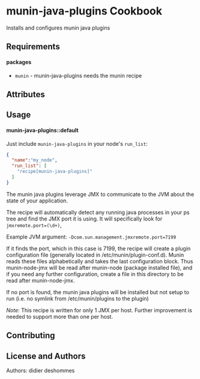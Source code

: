 munin-java-plugins Cookbook
===========================
Installs and configures munin java plugins

Requirements
------------

#### packages
- `munin` - munin-java-plugins needs the munin recipe

Attributes
----------

Usage
-----
#### munin-java-plugins::default

Just include `munin-java-plugins` in your node's `run_list`:

```json
{
  "name":"my_node",
  "run_list": [
    "recipe[munin-java-plugins]"
  ]
}
```

The munin java plugins leverage JMX to communicate to the JVM about the state of 
your application.

The recipe will automatically detect any running java processes in your ps tree and
find the JMX port it is using. It will specifically look for `jmxremote.port=(\d+)`,

Example JVM argument: `-Dcom.sun.management.jmxremote.port=7199` 

If it finds the port, which in this case is 7199, the recipe will create a plugin
configuration file (generally located in /etc/munin/plugin-conf.d). Munin reads
these files alphabetically and takes the last configuration block. Thus
munin-node-jmx will be read after munin-node (package installed file), and if 
you need any further configuration, create a file in this directory to be read 
after munin-node-jmx.

If no port is found, the munin java plugins will be installed but not setup to run
(i.e. no symlink from /etc/munin/plugins to the plugin)

*Note*: This recipe is written for only 1 JMX per host. Further improvement is 
needed to support more than one per host.

Contributing
------------

License and Authors
-------------------
Authors: didier deshommes
